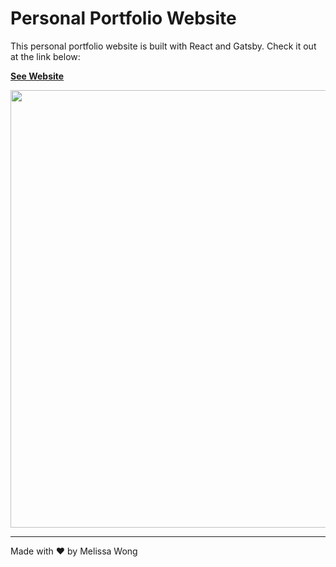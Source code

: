 # Personal Portfolio Website

This personal portfolio website is built with React and Gatsby. Check it out at the link below:

[**See Website**](http://melissawong.netlify.app)


<img src="https://i.ibb.co/rkLyNzb/webpage.png" width="700" />

---

Made with ❤️ by Melissa Wong

